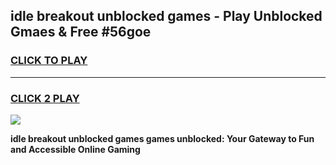 
## idle breakout unblocked games - Play Unblocked Gmaes & Free #56goe
<h3>
<a href="https://news.freeplayer.one?title=idle_breakout_unblocked_games&ref=03M">CLICK TO PLAY</a></h3>
<hr>

<h3>
<a href="https://news.freeplayer.one?title=idle_breakout_unblocked_games&ref=03M">CLICK 2 PLAY</a>
  
</h3>

<a href="https://news.freeplayer.one?title=idle_breakout_unblocked_games&ref=03M"><img src="https://clearcache.store/games.png"></a>


**idle breakout unblocked games games unblocked: Your Gateway to Fun and Accessible Online Gaming**
